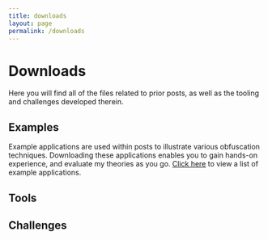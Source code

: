 ```yaml
---
title: downloads
layout: page
permalink: /downloads
---
```


# Downloads
Here you will find all of the files related to prior posts, as well as the tooling and challenges developed therein.

## Examples
Example applications are used within posts to illustrate various obfuscation techniques. Downloading these applications enables you to gain hands-on experience, and evaluate my theories as you go.
<a href="examples">Click here</a> to view a list of example applications.

## Tools

## Challenges
